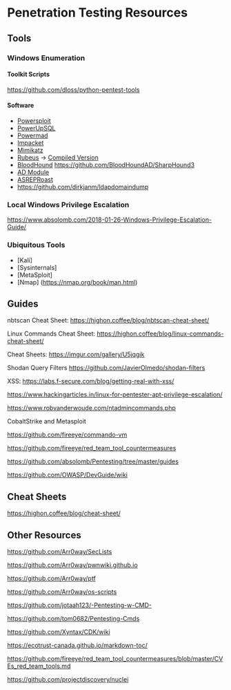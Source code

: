 # Penetration Testing Resources

## Tools

### Windows Enumeration

#### Toolkit Scripts

https://github.com/dloss/python-pentest-tools 

#### Software
- [Powersploit](https://github.com/PowerShellMafia/PowerSploit/tree/dev)
- [PowerUpSQL](https://github.com/NetSPI/PowerUpSQL)
- [Powermad](https://github.com/Kevin-Robertson/Powermad)
- [Impacket](https://github.com/SecureAuthCorp/impacket)
- [Mimikatz](https://github.com/gentilkiwi/mimikatz)
- [Rubeus](https://github.com/GhostPack/Rubeus) -> [Compiled Version](https://github.com/r3motecontrol/Ghostpack-CompiledBinaries)
- [BloodHound](https://github.com/BloodHoundAD/BloodHound)
https://github.com/BloodHoundAD/SharpHound3
- [AD Module](https://github.com/samratashok/ADModule)
- [ASREPRoast](https://github.com/HarmJ0y/ASREPRoast)
- https://github.com/dirkjanm/ldapdomaindump 

### Local Windows Privilege Escalation

https://www.absolomb.com/2018-01-26-Windows-Privilege-Escalation-Guide/ 

### Ubiquitous Tools
- [Kali]
- [Sysinternals]
- [MetaSploit]
- [Nmap] (https://nmap.org/book/man.html)



## Guides

nbtscan Cheat Sheet: https://highon.coffee/blog/nbtscan-cheat-sheet/

Linux Commands Cheat Sheet: https://highon.coffee/blog/linux-commands-cheat-sheet/

Cheat Sheets: https://imgur.com/gallery/U5jqgik

Shodan Query Filters https://github.com/JavierOlmedo/shodan-filters

XSS: https://labs.f-secure.com/blog/getting-real-with-xss/

https://www.hackingarticles.in/linux-for-pentester-apt-privilege-escalation/

https://www.robvanderwoude.com/ntadmincommands.php

CobaltStrike and Metasploit

https://github.com/fireeye/commando-vm

https://github.com/fireeye/red_team_tool_countermeasures

https://github.com/absolomb/Pentesting/tree/master/guides

https://github.com/OWASP/DevGuide/wiki 

## Cheat Sheets

https://highon.coffee/blog/cheat-sheet/

## Other Resources

https://github.com/Arr0way/SecLists

https://github.com/Arr0way/pwnwiki.github.io

https://github.com/Arr0way/ptf

https://github.com/Arr0way/os-scripts

https://github.com/jotaah123/-Pentesting-w-CMD-

https://github.com/tom0682/Pentesting-Cmds 

https://github.com/Xyntax/CDK/wiki 




https://ecotrust-canada.github.io/markdown-toc/


https://github.com/fireeye/red_team_tool_countermeasures/blob/master/CVEs_red_team_tools.md

https://github.com/projectdiscovery/nuclei

